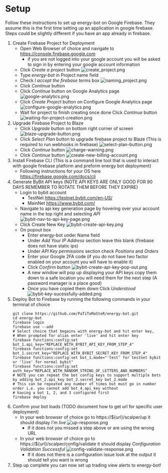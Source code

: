 # Setup
Follow these instructions to set up energy-bot on Google Firebase. They assume this is the first time setting up an
application in google firebase. Steps could be slightly different if you have an app already in firebase.

1. Create Firebase Project for Deployment
    * Open Web Browser of choice and navigate to https://console.firebase.google.com
        * if you are not logged into your google account you will be asked to sign in by entering your google account
        information
    * Click *Create a project* button
    ![create_project.png](doc-imgs/create-project.png)
    * Type *energy-bot* in Project name field
    * Check *I accept the firebase terms* box
    ![naming_project.png](doc-imgs/naming-project.png)
    * Click *Continue* button
    * Click *Continue* button on Google Analytics page
    ![google-analytics.png](doc-imgs/google-analytics.png)
    * Click *Create Project* button on Configure Google Analytics page
    ![configure-google-analytics.png](doc-imgs/configure-google-analytics.png)
    * Wait for project to finish creating once done Click *Continue* button
    ![waiting-for-project-creation.png](doc-imgs/waiting-for-project-creation.png)
2. Upgrade Firebase Project to Blaze
    * Click *Upgrade* button on bottom right corner of screen
    ![blaze-upgrade-button.png](doc-imgs/blaze-upgrade-button.png)
    * Click *Select Plan* button to upgrade firebase project to Blaze (This is required to run webhooks in firebase)
    ![select-plan-button.png](doc-imgs/select-plan-button.png)
    * Click *Continue* button
    ![charge-warning.png](doc-imgs/charge-warning.png)
    * Click *Continue* button
    ![create-new-billing-account.png](doc-imgs/create-new-billing-account.png)
3. Install Firebase CLI (This is a command line tool that is used to interact with google firebase platform and preform
   energy bot deployment)
    * Following instructions for your OS here https://firebase.google.com/docs/cli
4. Generate ByBit API keys (NOTE API KEYS ARE ONLY GOOD FOR 90 DAYS REMEMBER TO ROTATE THEM BEFORE THEY EXPIRE)
    * Login to bybit account
        * TestNet https://testnet.bybit.com/en-US/
        * MainNet https://www.bybit.com/
    * Navigate to api key generation page by hovering over your account name in the top right and selecting *API* 
    ![bybit-nav-to-api-key-page.png](doc-imgs/bybit-nav-to-api-key-page.png)
    * Click Create New Key
    ![bybit-create-api-key.png](doc-imgs/bybit-create-api-key.png)
    * On popout box
        * Enter energy-bot under Name field
        * Under *Add Your IP Address* section leave this blank (firebase does not have static ips)
        * Under *API Key permissions* section check *Positions* and *Orders*
        * Enter your Google 2FA code (if you do not have two factor enabled on your account you will have to enable it)
        * Click *Confirm* button
        ![bybit-create-api-key-pop-out.png](doc-imgs/bybit-create-api-key-pop-out.png)
        * A new window will pop up displaying your API keys copy them down to a safe location you will need them for the 
          next step (A password manager is a place good)
        * Once you have copied them down Click *Understood*
        ![bybit-key-sucessfully-added.png](doc-imgs/bybit-key-sucessfully-added.png)
5. Deploy Bot to Firebase by running the following commands in your terminal of choice
    ```shell
    git clone https://github.com/PaTiToMaSteR/energy-bot.git
    cd energy-bot
    firebase login
    firebase use --add 
    # Select choice that begains with energy-bot and hit enter key, 
    # When prompted for alias enter 'live' and hit enter key
    firebase functions:config:set bot_1.api_key="REPLACE_WITH_BYBIT_API_KEY_FROM_STEP_4"
    firebase functions:config:set bot_1.secret_key="REPLACE_WITH_BYBIT_SECRET_KEY_FROM_STEP_4"
    firebase functions:config:set bot_1.mode="'test' for testnet bybit or 'live' for normal bybit"
    firebase functions:config:set auth_key="REPLACE_WITH_RANDOM_STRING_OF_LETTERS_AND_NUMBERS"
    # NOTE you can repeat the bot config keys to support multiple bots by adding bot_2.api_key bot_2.secret_key bot_2.mode
    # This can be repeated any number of times but must go in number order i.e. you cannot add bot_4.api_key without
    # having a bot 1, 2, and 3 configured first
    firebase deploy
    ```
6. Confirm your bot loads (TODO document how to get url for specific user deployment)
    * In your web browser of choice go to https://${url}/scalper/up it should display *I'm live*
    ![up-response.png](doc-imgs/up-response.png)
        * If it does not you missed a step above or are using the wrong URL
    * In your web browser of choice go to https://${url}/scalper/config/validate it should display 
      *Configuration Validation Successful*
    ![config-validate-response.png](doc-imgs/config-validate-response.png)
        * If it does not there is a configuration issue look at the output it should tell you want is wrong
7. Step up complete you can now set up trading view alerts to energy-bot!